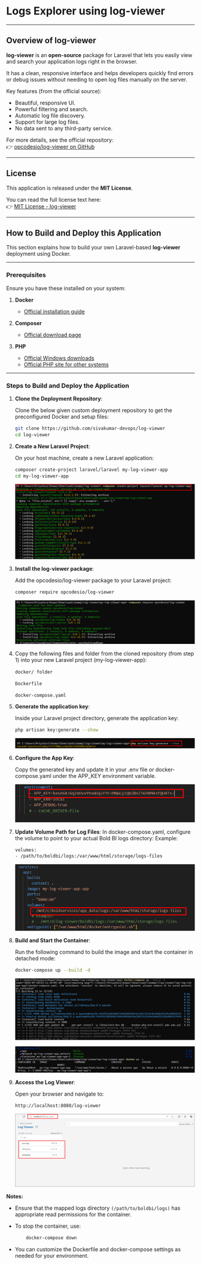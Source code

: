 # Logs Explorer using log-viewer

---

## Overview of log-viewer

**log-viewer** is an **open-source** package for Laravel that lets you easily view and search your application logs right in the browser.  

It has a clean, responsive interface and helps developers quickly find errors or debug issues without needing to open log files manually on the server.  

Key features (from the official source):  
- Beautiful, responsive UI.  
- Powerful filtering and search.  
- Automatic log file discovery.  
- Support for large log files.  
- No data sent to any third-party service.

For more details, see the official repository:  
👉 [opcodesio/log-viewer on GitHub](https://github.com/opcodesio/log-viewer)

---

## License

This application is released under the **MIT License**.  

You can read the full license text here:  
👉 [MIT License - log-viewer](https://github.com/opcodesio/log-viewer/blob/main/LICENSE.md)

---

## How to Build and Deploy this Application

This section explains how to build your own Laravel-based **log-viewer** deployment using Docker.

---

### Prerequisites

Ensure you have these installed on your system:

1. **Docker**  
   - [Official installation guide](https://docs.docker.com/get-docker/)

2. **Composer**  
   - [Official download page](https://getcomposer.org/download/)

3. **PHP**  
   - [Official Windows downloads](https://windows.php.net/download)  
   - [Official PHP site for other systems](https://www.php.net/downloads)

---

### Steps to Build and Deploy the Application

1. **Clone the Deployment Repository**:

   Clone the below given custom deployment repository to get the preconfigured Docker and setup files:

   ```bash
   git clone https://github.com/sivakumar-devops/log-viewer
   cd log-viewer
   ```
2. **Create a New Laravel Project**:

    On your host machine, create a new Laravel application:

    ```bash
    composer create-project laravel/laravel my-log-viewer-app
    cd my-log-viewer-app
    ```
    ![create project](images/create-project.png)

3. **Install the log-viewer package**:

    Add the opcodesio/log-viewer package to your Laravel project:

    ```bash
    composer require opcodesio/log-viewer
    ```
    ![log-viewer package](images/log-viewer-package.png)

4. Copy the following files and folder from the cloned repository (from step 1) into your new Laravel project (my-log-viewer-app):

    `docker/ folder`

    `Dockerfile`

    `docker-compose.yaml`

5. **Generate the application key**:

    Inside your Laravel project directory, generate the application key:

    ```bash
    php artisan key:generate --show
    ```

    ![generate key](images/generate-key.png)

6. **Configure the App Key**:

    Copy the generated key and update it in your .env file or docker-compose.yaml under the APP_KEY environment variable.

    ![update key](images/update-key.png)

7. **Update Volume Path for Log Files**:
    In docker-compose.yaml, configure the volume to point to your actual Bold BI logs directory:
    Example:

    ```bash
    volumes:
    - /path/to/boldbi/logs:/var/www/html/storage/logs-files
    ```

    ![volume path update](images/volume-path-update.png)

8. **Build and Start the Container**: 

    Run the following command to build the image and start the container in detached mode:

    ```bash
    docker-compose up --build -d
    ```

    ![docker compose up](images/docker-compose-up-2.png)

    ![application up](images/application-up.png)

9. **Access the Log Viewer**:

    Open your browser and navigate to:

    ```bash
    http://localhost:8080/log-viewer
    ```
    ![application](images/application.png)

**Notes:**

- Ensure that the mapped logs directory `(/path/to/boldbi/logs)` has appropriate read permissions for the container.

- To stop the container, use:

    ```bash
        docker-compose down 
    ```
- You can customize the Dockerfile and docker-compose settings as needed for your environment.

